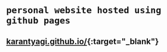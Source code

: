 # `personal website hosted using github pages `

## [karantyagi.github.io/](https://karantyagi.github.io){:target="_blank"}

